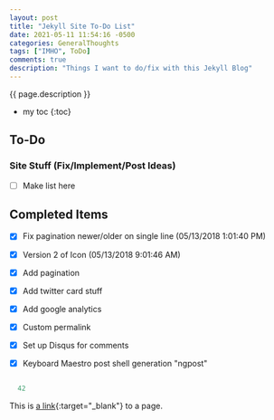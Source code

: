 ```yaml
---
layout: post
title: "Jekyll Site To-Do List"
date: 2021-05-11 11:54:16 -0500
categories: GeneralThoughts
tags: ["IMHO", ToDo]
comments: true
description: "Things I want to do/fix with this Jekyll Blog"
---  
```

{{ page.description }}  
* my toc
{:toc}  
## To-Do
### Site Stuff (Fix/Implement/Post Ideas)
- [ ] Make list here


## Completed Items
- [x] Fix pagination newer/older on single line (05/13/2018  1:01:40 PM)
- [x] Version 2 of Icon (05/13/2018  9:01:46 AM)
- [x] Add pagination 
- [x] Add twitter card stuff
- [x] Add google analytics
- [x] Custom permalink
- [x] Set up Disqus for comments
- [x] Keyboard Maestro post shell generation "ngpost"


~~~ typescript

  42

~~~

This is [a link](http://rubyforge.org){:target="_blank"} to a page.



<!-- 2018-05-10-01-jekyll-site-to-do-list.md -->